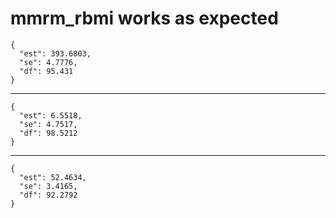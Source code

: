 # mmrm_rbmi works as expected

    {
      "est": 393.6803,
      "se": 4.7776,
      "df": 95.431
    }

---

    {
      "est": 6.5518,
      "se": 4.7517,
      "df": 98.5212
    }

---

    {
      "est": 52.4634,
      "se": 3.4165,
      "df": 92.2792
    }

